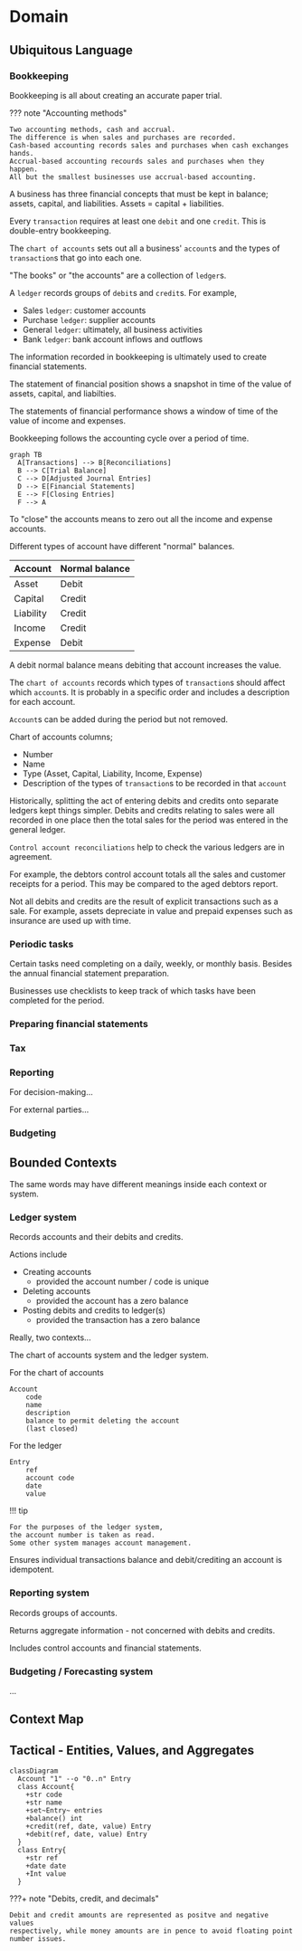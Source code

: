 # Domain

## Ubiquitous Language

### Bookkeeping

Bookkeeping is all about creating an accurate paper trial.

??? note "Accounting methods"

    Two accounting methods, cash and accrual.
    The difference is when sales and purchases are recorded.
    Cash-based accounting records sales and purchases when cash exchanges hands.
    Accrual-based accounting recourds sales and purchases when they happen.
    All but the smallest businesses use accrual-based accounting.

A business has three financial concepts that must be kept in balance;
assets, capital, and liabilities.
Assets = capital + liabilities.

Every `transaction` requires at least one `debit` and one `credit`.
This is double-entry bookkeeping.

The `chart of accounts` sets out all a business' `account`s and the types of
`transaction`s that go into each one.

"The books" or "the accounts" are a collection of `ledger`s.

A `ledger` records groups of `debit`s and `credit`s. For example,

- Sales `ledger`: customer accounts
- Purchase `ledger`: supplier accounts
- General `ledger`: ultimately, all business activities
- Bank `ledger`: bank account inflows and outflows

The information recorded in bookkeeping is ultimately used to create financial
statements.

The statement of financial position shows a snapshot in time of the value of
assets, capital, and liabilties.

The statements of financial performance shows a window of time of the value of
income and expenses.

Bookkeeping follows the accounting cycle over a period of time.

```mermaid
graph TB
  A[Transactions] --> B[Reconciliations]
  B --> C[Trial Balance]
  C --> D[Adjusted Journal Entries]
  D --> E[Financial Statements]
  E --> F[Closing Entries]
  F --> A
```

To "close" the accounts means to zero out all the income and expense accounts.

Different types of account have different "normal" balances.

| Account | Normal balance|
| --- | --- |
| Asset | Debit |
| Capital | Credit |
| Liability | Credit |
| Income | Credit |
| Expense | Debit |

A debit normal balance means debiting that account increases the value.

The `chart of accounts` records which types of `transaction`s should affect
which `account`s.
It is probably in a specific order and includes a description for each account.

`Account`s can be added during the period but not removed.

Chart of accounts columns;

- Number
- Name
- Type (Asset, Capital, Liability, Income, Expense)
- Description of the types of `transaction`s to be recorded in that `account`

Historically, splitting the act of entering debits and credits onto
separate ledgers kept things simpler.
Debits and credits relating to sales were all recorded in one place then
the total sales for the period was entered in the general ledger.

`Control account reconciliations` help to check the various ledgers are in
agreement.

For example, the debtors control account totals all the sales and customer
receipts for a period.
This may be compared to the aged debtors report.

Not all debits and credits are the result of explicit transactions such as a
sale.
For example, assets depreciate in value and prepaid expenses such as insurance
are used up with time.

### Periodic tasks

Certain tasks need completing on a daily, weekly, or monthly basis.
Besides the annual financial statement preparation.

Businesses use checklists to keep track of which tasks have been completed
for the period.

### Preparing financial statements


### Tax


### Reporting

For decision-making...

For external parties...

### Budgeting


## Bounded Contexts

The same words may have different meanings inside each context or system.

### Ledger system

Records accounts and their debits and credits.

Actions include

- Creating accounts
    - provided the account number / code is unique
- Deleting accounts
    - provided the account has a zero balance
- Posting debits and credits to ledger(s)
    - provided the transaction has a zero balance

Really, two contexts...

The chart of accounts system and the ledger system.

For the chart of accounts

    Account
        code
        name
        description
        balance to permit deleting the account
        (last closed)

For the ledger

    Entry
        ref
        account code
        date
        value

!!! tip

    For the purposes of the ledger system,
    the account number is taken as read.
    Some other system manages account management.

Ensures individual transactions balance and
debit/crediting an account is idempotent.

### Reporting system

Records groups of accounts.

Returns aggregate information - not concerned with debits and credits.

Includes control accounts and financial statements.

### Budgeting / Forecasting system

...

## Context Map



## Tactical - Entities, Values, and Aggregates

```mermaid
classDiagram
  Account "1" --o "0..n" Entry
  class Account{
    +str code
    +str name
    +set~Entry~ entries
    +balance() int
    +credit(ref, date, value) Entry
    +debit(ref, date, value) Entry
  }
  class Entry{
    +str ref
    +date date
    +Int value
  }
```

???+ note "Debits, credit, and decimals"

    Debit and credit amounts are represented as positve and negative values
    respectively, while money amounts are in pence to avoid floating point
    number issues.
